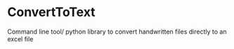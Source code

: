 # ConvertToText
Command line tool/ python library to convert handwritten files directly to an excel file
